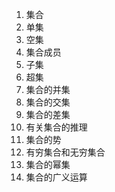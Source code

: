 1. 集合
2. 单集
3. 空集
4. 集合成员
5. 子集
6. 超集
7. 集合的并集
8. 集合的交集
9. 集合的差集
10. 有关集合的推理
11. 集合的势
12. 有穷集合和无穷集合
13. 集合的幂集
14. 集合的广义运算